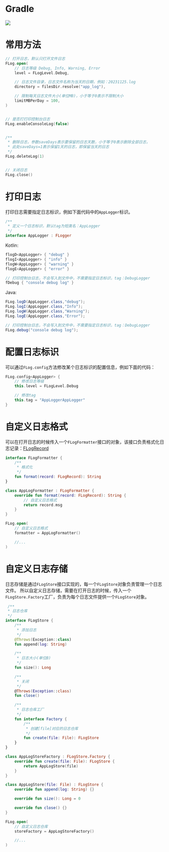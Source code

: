 # Gradle

[![](https://jitpack.io/v/zj565061763/xlog.svg)](https://jitpack.io/#zj565061763/xlog)

# 常用方法

```kotlin
// 打开日志，默认只打开文件日志
FLog.open(
    // 日志等级 Debug, Info, Warning, Error
    level = FLogLevel.Debug,

    // 日志文件目录，日志文件名称为当天的日期，例如：20231125.log
    directory = filesDir.resolve("app_log"),

    // 限制每天日志文件大小(单位MB)，小于等于0表示不限制大小
    limitMBPerDay = 100,
)


// 是否打打印控制台日志
FLog.enableConsoleLog(false)


/**
 * 删除日志，参数saveDays表示要保留的日志天数，小于等于0表示删除全部日志，
 * 此处saveDays=1表示保留1天的日志，即保留当天的日志
 */
FLog.deleteLog(1)


// 关闭日志
FLog.close()
```

# 打印日志

打印日志需要指定日志标识，例如下面代码中的`AppLogger`标识。

```kotlin
/**
 * 定义一个日志标识，默认tag为短类名：AppLogger
 */
interface AppLogger : FLogger
```

Kotlin:

```kotlin
flogD<AppLogger> { "debug" }
flogI<AppLogger> { "info" }
flogW<AppLogger> { "warning" }
flogE<AppLogger> { "error" }

// 打印控制台日志，不会写入到文件中，不需要指定日志标识，tag：DebugLogger
fDebug { "console debug log" }
```

Java:

```java
FLog.logD(AppLogger.class,"debug");
FLog.logI(AppLogger.class,"Info");
FLog.logW(AppLogger.class,"Warning");
FLog.logE(AppLogger.class,"Error");

// 打印控制台日志，不会写入到文件中，不需要指定日志标识，tag：DebugLogger
FLog.debug("console debug log");
```

# 配置日志标识

可以通过`FLog.config`方法修改某个日志标识的配置信息，例如下面的代码：

```kotlin
FLog.config<AppLogger> {
    // 修改日志等级
    this.level = FLogLevel.Debug

    // 修改tag
    this.tag = "AppLoggerAppLogger"
}
```

# 自定义日志格式

可以在打开日志的时候传入一个`FLogFormatter`接口的对象，该接口负责格式化日志记录：[FLogRecord](https://github.com/zj565061763/xlog/blob/main/lib/src/main/java/com/sd/lib/xlog/LogRecord.kt)

```kotlin
interface FLogFormatter {
    /**
     * 格式化
     */
    fun format(record: FLogRecord): String
}
```

```kotlin
class AppLogFormatter : FLogFormatter {
    override fun format(record: FLogRecord): String {
        // 自定义日志格式
        return record.msg
    }
}
```

```kotlin
FLog.open(
    // 自定义日志格式
    formatter = AppLogFormatter()

    //...
)
```

# 自定义日志存储

日志存储是通过`FLogStore`接口实现的，每一个`FLogStore`对象负责管理一个日志文件。
所以自定义日志存储，需要在打开日志的时候，传入一个`FLogStore.Factory`工厂，负责为每个日志文件提供一个`FLogStore`对象。

```kotlin
 /**
 * 日志仓库
 */
interface FLogStore {
    /**
     * 添加日志
     */
    @Throws(Exception::class)
    fun append(log: String)

    /**
     * 日志大小(单位B)
     */
    fun size(): Long

    /**
     * 关闭
     */
    @Throws(Exception::class)
    fun close()

    /**
     * 日志仓库工厂
     */
    fun interface Factory {
        /**
         * 创建[file]对应的日志仓库
         */
        fun create(file: File): FLogStore
    }
}

```

```kotlin
class AppLogStoreFactory : FLogStore.Factory {
    override fun create(file: File): FLogStore {
        return AppLogStore(file)
    }
}

class AppLogStore(file: File) : FLogStore {
    override fun append(log: String) {}

    override fun size(): Long = 0

    override fun close() {}
}
```

```kotlin
FLog.open(
    // 自定义日志仓库
    storeFactory = AppLogStoreFactory()

    //...
)
```